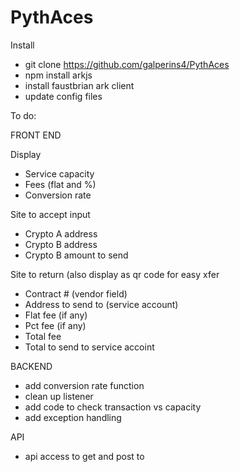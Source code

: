 # PythAces



Install

- git clone https://github.com/galperins4/PythAces
- npm install arkjs
- install faustbrian ark client
- update config files


To do:

FRONT END 

Display 
- Service capacity
- Fees (flat and %)
- Conversion rate 

Site to accept input
- Crypto A address
- Crypto B address
- Crypto B amount to send
   
   
Site to return (also display as qr code for easy xfer
- Contract # (vendor field)
- Address to send to (service account)
- Flat fee (if any)
- Pct fee (if any)
- Total fee
- Total to send to service accoint

BACKEND

- add conversion rate function
- clean up listener
- add code to check transaction vs capacity
- add exception handling

API
- api access to get and post to 
